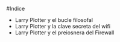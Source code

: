 #Indice

* Larry Plotter y el bucle filosofal
* Larry Plotter y la clave secreta del wifi
* Larry Plotter y el preiosnera del Firewall
